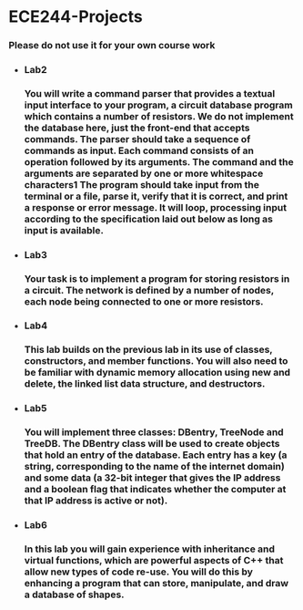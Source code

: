 # ECE244-Projects
<body>
<h3>Please do not use it for your own course work</h> 
<ul>
<li><h4>Lab2</h4></li>
<p>You will write a command parser that provides a textual input interface to your program, a circuit database program which contains a number of resistors. We do not implement the database here, just the front-end that accepts commands. The parser should take a sequence of commands as input. Each command consists of an operation followed by its arguments. The command and the arguments are separated by one or more whitespace characters1 The program should take input from the terminal or a file, parse it, verify that it is correct, and print a response or error message. It will loop, processing input according to the specification laid out below as long as input is available.</p>
<li><h4>Lab3</h4></li>
<p>Your task is to implement a program for storing resistors in a circuit. The network is defined by a number of nodes, each node being connected to one or more resistors.</p>
<li><h4>Lab4</h4></li>
<p>This lab builds on the previous lab in its use of classes, constructors, and member functions. You will also need to be familiar with dynamic memory allocation using new and delete, the linked list data structure, and destructors.</p>
<li><h4>Lab5</h4></li>
<p>You will implement three classes: DBentry, TreeNode and TreeDB. The DBentry class will be used to create objects that hold an entry of the database. Each entry has a key (a string, corresponding to the name of the internet domain) and some data (a 32-bit integer that gives the IP address and a boolean flag that indicates whether the computer at that IP address is active or not). </p>
<li><h4>Lab6</h4></li>
<p>In this lab you will gain experience with inheritance and virtual functions, which are powerful aspects of C++ that allow new types of code re-use. You will do this by enhancing a program that can store, manipulate, and draw a database of shapes. </p>
<ul>
</body>
